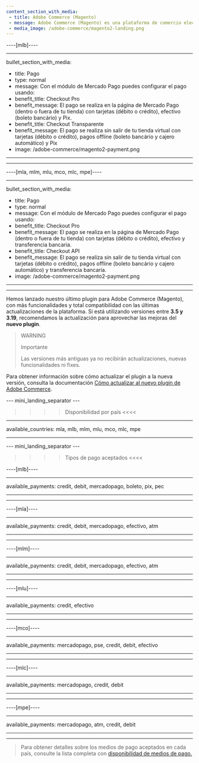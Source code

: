 ```yaml
---
content_section_with_media:
 - title: Adobe Commerce (Magento)
 - message: Adobe Commerce (Magento) es una plataforma de comercio electrónico que te permite crear una tienda online personalizable, ideal para grandes empresas que quieran ofrecer una experiencia única. Adobe Commerce (Magento) es la última versión de esta plataforma, que ofrece una interfaz fácil de usar, mayor velocidad, un soporte de limpieza de caché incorporado y más estabilidad.
 - media_image: /adobe-commerce/magento2-landing.png 
---
```

 
----[mlb]----

---
bullet_section_with_media:
 - title: Pago
 - type: normal
 - message: Con el módulo de Mercado Pago puedes configurar el pago usando:
 - benefit_title: Checkout Pro
 - benefit_message: El pago se realiza en la página de Mercado Pago (dentro o fuera de tu tienda) con tarjetas (débito o crédito), efectivo (boleto bancário) y Pix.
 - benefit_title: Checkout Transparente
 - benefit_message: El pago se realiza sin salir de tu tienda virtual con tarjetas (débito o crédito), pagos offline (boleto bancário y cajero automático) y Pix
 - image: /adobe-commerce/magento2-payment.png 
---
------------

----[mla, mlm, mlu, mco, mlc, mpe]----

---
bullet_section_with_media:
 - title: Pago
 - type: normal
 - message: Con el módulo de Mercado Pago puedes configurar el pago usando:
 - benefit_title: Checkout Pro
 - benefit_message: El pago se realiza en la página de Mercado Pago (dentro o fuera de tu tienda) con tarjetas (débito o crédito), efectivo y transferencia bancaria.
 - benefit_title: Checkout API
 - benefit_message: El pago se realiza sin salir de tu tienda virtual con tarjetas (débito o crédito), pagos offline (boleto bancário y cajero automático) y transferencia bancaria.
 - image: /adobe-commerce/magento2-payment.png 
---
------------

Hemos lanzado nuestro último plugin para Adobe Commerce (Magento), con más funcionalidades y total compatibilidad con las últimas actualizaciones de la plataforma. Si está utilizando versiones entre **3.5 y 3.19**, recomendamos la actualización para aprovechar las mejoras del **nuevo plugin**.

> WARNING
>
> Importante
>
> Las versiones más antiguas ya no recibirán actualizaciones, nuevas funcionalidades ni fixes.

Para obtener información sobre cómo actualizar el plugin a la nueva versión, consulta la documentación [Cómo actualizar al nuevo plugin de Adobe Commerce](/developers/es/docs/adobe-commerce/upgrade-to-the-new-plugin).

--- mini_landing_separator ---
 
>>>> Disponibilidad por país <<<<
---
available_countries: mla, mlb, mlm, mlu, mco, mlc, mpe

---
 
--- mini_landing_separator ---
 
>>>> Tipos de pago aceptados <<<<
 
----[mlb]----

---
available_payments: credit, debit, mercadopago, boleto, pix, pec

---
------------

----[mla]---- 

---
available_payments: credit, debit, mercadopago, efectivo, atm

----
------------

----[mlm]---- 

---
available_payments: credit, debit, mercadopago, efectivo, atm

----
------------

----[mlu]---- 

---
available_payments: credit, efectivo

----
------------

----[mco]---- 

---
available_payments: mercadopago, pse, credit, debit, efectivo

----
------------

----[mlc]---- 

---
available_payments: mercadopago, credit, debit

----
------------

----[mpe]---- 

---
available_payments: mercadopago, atm, credit, debit

----
------------
> Para obtener detalles sobre los medios de pago aceptados en cada país, consulte la lista completa con [disponibilidad de medios de pago.](/developers/es/docs/sales-processing/payment-methods)
